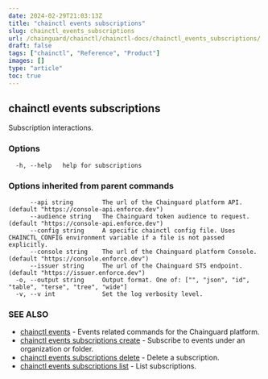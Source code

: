 ```yaml
---
date: 2024-02-29T21:03:13Z
title: "chainctl events subscriptions"
slug: chainctl_events_subscriptions
url: /chainguard/chainctl/chainctl-docs/chainctl_events_subscriptions/
draft: false
tags: ["chainctl", "Reference", "Product"]
images: []
type: "article"
toc: true
---
```

## chainctl events subscriptions

Subscription interactions.

### Options

```
  -h, --help   help for subscriptions
```

### Options inherited from parent commands

```
      --api string        The url of the Chainguard platform API. (default "https://console-api.enforce.dev")
      --audience string   The Chainguard token audience to request. (default "https://console-api.enforce.dev")
      --config string     A specific chainctl config file. Uses CHAINCTL_CONFIG environment variable if a file is not passed explicitly.
      --console string    The url of the Chainguard platform Console. (default "https://console.enforce.dev")
      --issuer string     The url of the Chainguard STS endpoint. (default "https://issuer.enforce.dev")
  -o, --output string     Output format. One of: ["", "json", "id", "table", "terse", "tree", "wide"]
  -v, --v int             Set the log verbosity level.
```

### SEE ALSO

* [chainctl events](/chainguard/chainctl/chainctl-docs/chainctl_events/)	 - Events related commands for the Chainguard platform.
* [chainctl events subscriptions create](/chainguard/chainctl/chainctl-docs/chainctl_events_subscriptions_create/)	 - Subscribe to events under an organization or folder.
* [chainctl events subscriptions delete](/chainguard/chainctl/chainctl-docs/chainctl_events_subscriptions_delete/)	 - Delete a subscription.
* [chainctl events subscriptions list](/chainguard/chainctl/chainctl-docs/chainctl_events_subscriptions_list/)	 - List subscriptions.


